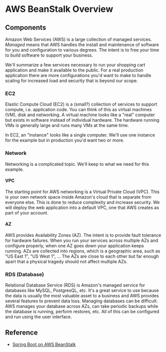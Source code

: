 # AWS BeanStalk Overview

## Components

Amazon Web Services (AWS) is a large collection of managed services. _Managed_ means that AWS handles the install and maintenance of software for you and configuration to various degrees. The intent is to free your time to build software to support your business.

We'll summarize a few services necessary to run your shopping cart application and make it available to the public. For a real production application there are more configurations you'd want to make to handle scaling for increased load and security that is beyond our scope.

### EC2

Elastic Compute Cloud (EC2) is a (small?) collection of services to support compute, i.e. application code. You can think of this as virtual machines (VM), disk and networking. A virtual machine looks like a "real" computer but exists in software instead of individual hardware. The hardware running VMs is generally large and runs many VMs at the same time.

In EC2, an "instance" looks like a single computer. We'll use one instance for the example but in production you'd want two or more.

### Network

Networking is a complicated topic. We'll keep to what we need for this example.

#### VPC

The starting point for AWS networking is a Virtual Private Cloud (VPC). This is your own network space inside Amazon's cloud that is separate from everyone else. This is done to reduce complexity and increase security. We will deploy the web application into a default VPC, one that AWS creates as part of your account.

#### AZ

AWS provides Availability Zones (AZ). The intent is to provide fault tolerance for hardware failures. When you run your services across multiple AZs and configure properly, when one AZ goes down your application keeps running. AZs are collected into regions, which is a geographic area, such as "US East 1", "US West 1", ... The AZs are close to each other but far enough apart that a physical tragedy should not affect multiple AZs.

### RDS (Database)

Relational Database Service (RDS) is Amazon's managed service for databases like MySQL, PostgresQL, etc. It's a great service to use because the data is usually the most valuable asset to a business and AWS provides several features to prevent data loss. Managing databases can be difficult. AWS manages your database across AZs, can take periodic backups while the database is running, perform restores, etc. All of this can be configured and run using the user interface.

## Reference

* [Spring Boot on AWS BeanStalk](https://aws.amazon.com/blogs/devops/deploying-a-spring-boot-application-on-aws-using-aws-elastic-beanstalk/)
